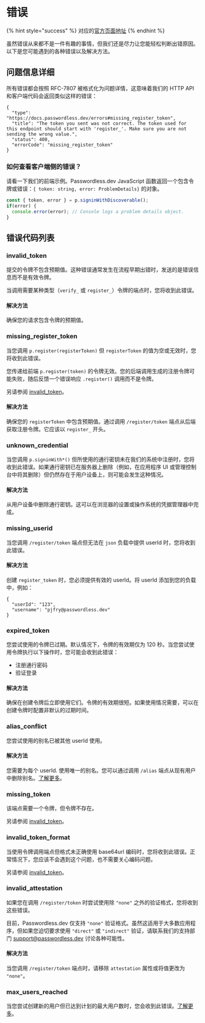# 错误

{% hint style="success" %}
对应的[官方页面地址](https://docs.passwordless.dev/guide/errors.html)
{% endhint %}

虽然错误从来都不是一件有趣的事情，但我们还是尽力让您能轻松判断出错原因。以下是您可能遇到的各种错误以及解决方法。

## 问题信息详细 <a href="#problem-details" id="problem-details"></a>

所有错误都会按照 RFC-7807 被格式化为问题详情，这意味着我们的 HTTP API 和客户端代码会返回类似这样的错误：

```json5
{
  "type": "https://docs.passwordless.dev/errors#missing_register_token",
  "title": "The token you sent was not correct. The token used for this endpoint should start with 'register_'. Make sure you are not sending the wrong value.",
  "status": 400,
  "errorCode": "missing_register_token"
}
```

### 如何查看客户端侧的错误？ <a href="#how-do-i-see-errors-on-the-client-side" id="how-do-i-see-errors-on-the-client-side"></a>

请看一下我们的前端示例。Passwordless.dev JavaScript 函数返回一个包含令牌或错误：`{ token: string, error: ProblemDetails}` 的对象。

```typescript
const { token, error } = p.signinWithDiscoverable();
if(error) {
  console.error(error); // Console logs a problem details object.
}
```

## 错误代码列表 <a href="#list-of-error-codes" id="list-of-error-codes"></a>

### invalid\_token <a href="#invalid-token" id="invalid-token"></a>

提交的令牌不包含预期值。这种错误通常发生在流程早期出错时，发送的是错误信息而不是有效令牌。

当调用需要某种类型（`verify_` 或 `register_`）令牌的端点时，您将收到此错误。

#### **解决方法** <a href="#solution" id="solution"></a>

确保您的请求包含令牌的预期值。

### missing\_register\_token <a href="#missing-register-token" id="missing-register-token"></a>

当您调用 `p.register(registerToken)` 但 `registerToken` 的值为空或无效时，您将收到此错误。

您传递给前端 `p.register(token)` 的令牌无效。您的后端调用生成的注册令牌可能失败，随后反馈一个错误响应 `.register()` 调用而不是令牌。

另请参阅 [invalid\_token](errors.md#invalid-token)。

#### **解决方法** <a href="#solution" id="solution"></a>

确保您的 `registerToken` 中包含预期值。通过调用 `/register/token` 端点从后端获取注册令牌。它应该以 `register_` 开头。

### unknown\_credential <a href="#unknown-credential" id="unknown-credential"></a>

当您调用 `p.signinWith*()` 但所使用的通行密钥未在我们的系统中注册时，您将收到此错误。如果通行密钥已在服务器上删除（例如，在应用程序 UI 或管理控制台中将其删除）但仍然存在于用户设备上，则可能会发生这种情况。

#### **解决方法** <a href="#solution" id="solution"></a>

从用户设备中删除通行密钥。这可以在浏览器的设置或操作系统的凭据管理器中完成。

### missing\_userid <a href="#missing-userid" id="missing-userid"></a>

当您调用 `/register/token` 端点但无法在 `json` 负载中提供 userId 时，您将收到此错误。

#### **解决方法** <a href="#solution" id="solution"></a>

创建 `register_token` 时，您必须提供有效的 userId。将 userId 添加到您的负载中，例如：

```json5
{
  "userId": "123",
  "username": "pjfry@passwordless.dev"
}
```

### expired\_token <a href="#expired-token" id="expired-token"></a>

您尝试使用的令牌已过期。默认情况下，令牌的有效期仅为 120 秒。当您尝试使用令牌执行以下操作时，您可能会收到此错误：

* 注册通行密码
* 验证登录

#### **解决方法** <a href="#solution" id="solution"></a>

确保在创建令牌后立即使用它们。令牌的有效期很短。如果使用情况需要，可以在创建令牌时配置非默认的过期时间。

### alias\_conflict <a href="#alias-conflict" id="alias-conflict"></a>

您尝试使用的别名已被其他 userId 使用。

#### **解决方法** <a href="#solution" id="solution"></a>

您需要为每个 userId. 使用唯一的别名。您可以通过调用 `/alias` 端点从现有用户中删除别名。[了解更多](api.md#alias)。

### missing\_token <a href="#missing-token" id="missing-token"></a>

该端点需要一个令牌，但令牌不存在。

另请参阅 [invalid\_token](errors.md#invalid-token)。

### invalid\_token\_format <a href="#invalid-token-format" id="invalid-token-format"></a>

当使用令牌调用端点但格式未正确使用 base64url 编码时，您将收到此错误。正常情况下，您应该不会遇到这个问题，也不需要关心编码问题。

另请参阅 [invalid\_token](errors.md#invalid-token)。

### invalid\_attestation <a href="#invalid-attestation" id="invalid-attestation"></a>

如果您在调用 `/register/token` 时尝试使用除 `"none"` 之外的验证格式，您将收到这些错误。

目前，Passwordless.dev 仅支持 `"none"` 验证格式。虽然这适用于大多数应用程序，但如果您迫切要求使用 `"direct"` 或 `"indirect"` 验证，请联系我们的支持部门 [support@passwordless.dev](mailto:support@passwordless.dev) 讨论各种可能性。

#### **解决方法** <a href="#solution" id="solution"></a>

当您调用 `/register/token` 端点时，请移除 `attestation` 属性或将值更改为 `"none"`。

### max\_users\_reached <a href="#max-users-reached" id="max-users-reached"></a>

当您尝试创建新的用户但已达到计划的最大用户数时，您会收到此错误。[了解更多](https://bitwarden.com/products/passwordless/)。
